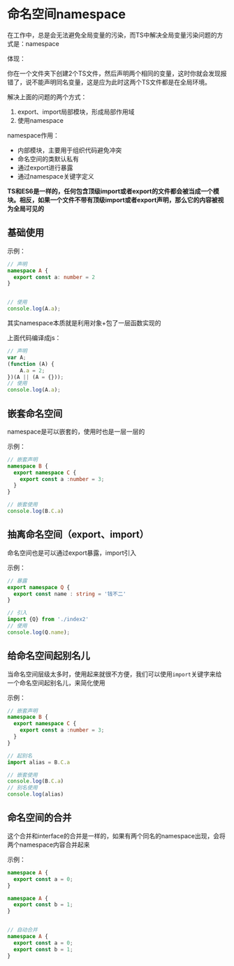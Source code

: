 # 命名空间namespace

在工作中，总是会无法避免全局变量的污染，而TS中解决全局变量污染问题的方式是：namespace



体现：

你在一个文件夹下创建2个TS文件，然后声明两个相同的变量，这时你就会发现报错了，说不能声明同名变量，这是应为此时这两个TS文件都是在全局环境。

解决上面的问题的两个方式：

1. export、import局部模块，形成局部作用域
2. 使用namespace



namespace作用：

* 内部模块，主要用于组织代码避免冲突
* 命名空间的类默认私有
* 通过export进行暴露
* 通过namespace关键字定义



**TS和ES6是一样的，任何包含顶级import或者export的文件都会被当成一个模块。相反，如果一个文件不带有顶级import或者export声明，那么它的内容被视为全局可见的**



## 基础使用



示例：

```ts
// 声明
namespace A {
  export const a: number = 2
}


// 使用
console.log(A.a);
```

其实namespace本质就是利用对象+包了一层函数实现的

上面代码编译成js：

```js
// 声明
var A;
(function (A) {
    A.a = 2;
})(A || (A = {}));
// 使用
console.log(A.a);

```





## 嵌套命名空间

namespace是可以嵌套的，使用时也是一层一层的

示例：

```ts
// 嵌套声明
namespace B {
  export namespace C {
    export const a :number = 3;
  }
}

// 嵌套使用
console.log(B.C.a)
```





## 抽离命名空间（export、import）

命名空间也是可以通过export暴露，import引入

示例：

```ts
// 暴露
export namespace Q {
  export const name : string = '钱不二'
}

// 引入
import {Q} from './index2'
// 使用
console.log(Q.name);
```







## 给命名空间起别名儿

当命名空间层级太多时，使用起来就很不方便，我们可以使用`import`关键字来给一个命名空间起别名儿，来简化使用

示例：

```ts
// 嵌套声明
namespace B {
  export namespace C {
    export const a :number = 3;
  }
}

// 起别名
import alias = B.C.a

// 嵌套使用
console.log(B.C.a)
// 别名使用
console.log(alias)
```





## 命名空间的合并

这个合并和interface的合并是一样的，如果有两个同名的namespace出现，会将两个namespace内容合并起来



示例：

```ts
namespace A {
  export const a = 0;
}

namespace A {
  export const b = 1;
}


// 自动合并
namespace A {
  export const a = 0;
  export const b = 1;
}
```

